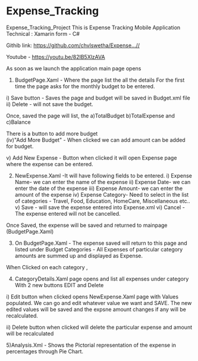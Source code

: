 # Expense_Tracking
Expense_Tracking_Project
This is Expense Tracking Mobile Application
Technical : Xamarin form - C#

Githib link: https://github.com/chvlswetha/Expense...//

Youtube - https://youtu.be/82IB5XlzAVA


 As soon as we launch the application main page opens
1) BudgetPage.Xaml - Where the page list the all the details
For the first time the page asks for the monthly budget to be entered.

i) Save button - Saves the page and budget will be saved in Budget.xml file
ii) Delete - will not save the budget.

Once, saved the page will list, the 
a)TotalBudget
b)TotalExpense and
c)Balance

There is a button to add more budget  
(iv)"Add More Budget" - When clicked we can add amount can be added for budget.

v) Add New Expense - Button when clicked it will open Expense page where the expense can be entered.

2) NewExpense.Xaml -It will have following fields to be entered.
i) Expense Name- we can enter the name of the expense
ii) Expense Date- we can enter the date of the expense
iii) Expense Amount- we can enter the amount of the expense
iv) Expense Category- Need to select in the list of categories - Travel, Food, Education, HomeCare, Miscellaneous etc..
v) Save - will save the expense entered into Expense.xml
vi) Cancel - The expense entered will not be cancelled.

Once Saved, the expense will be saved and returned to mainpage (BudgetPage.Xaml)

3) On BudgetPage.Xaml - The expense saved will return to this page and listed under Budget Categories - All Expenses of particular category amounts are summed up and displayed as Expense.

When Clicked on each category , 

4) CategoryDetails.Xaml page opens and list all expenses under category
With 2 new buttons EDIT and Delete

i) Edit button when clicked opens NewExpense.Xaml page with Values populated. We can go and edit whatever value we want and SAVE. The new edited values will be saved and the expsne amount changes if any will be recalculated.

ii) Delete button when clicked will delete the particular expense and amount will be recalculated

5)Analysis.Xml - Shows the Pictorial representation of the expense in percentages through Pie Chart.
